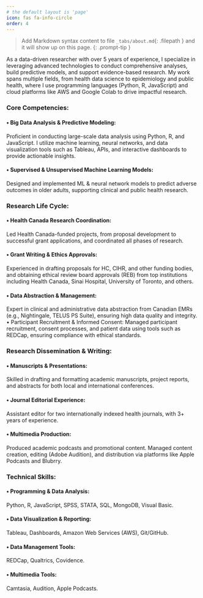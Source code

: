 ```yaml
---
# the default layout is 'page'
icon: fas fa-info-circle
order: 4
---
```


> Add Markdown syntax content to file `_tabs/about.md`{: .filepath } and it will show up on this page.
{: .prompt-tip }

<!-- ---
permalink: /about/
title: "About"
--- -->
As a data-driven researcher with over 5 years of experience, I specialize in leveraging advanced technologies to conduct comprehensive analyses, build predictive models, and support evidence-based research. My work spans multiple fields, from health data science to epidemiology and public health, where I use programming languages (Python, R, JavaScript) and cloud platforms like AWS and Google Colab to drive impactful research.

### Core Competencies:
#### • Big Data Analysis & Predictive Modeling: 
Proficient in conducting large-scale data analysis using Python, R, and JavaScript. I utilize machine learning, neural networks, and data visualization tools such as Tableau, APIs, and interactive dashboards to provide actionable insights.
#### • Supervised & Unsupervised Machine Learning Models:
Designed and implemented ML & neural network models to predict adverse outcomes in older adults, supporting clinical and public health research.

### Research Life Cycle:
#### • Health Canada Research Coordination:  
Led Health Canada-funded projects, from proposal development to successful grant applications, and coordinated all phases of research.
#### • Grant Writing & Ethics Approvals: 
Experienced in drafting proposals for HC, CIHR, and other funding bodies, and obtaining ethical review board approvals (REB) from top institutions including Health Canada, Sinai Hospital, University of Toronto, and others.
#### • Data Abstraction & Management: 
Expert in clinical and administrative data abstraction from Canadian EMRs (e.g., Nightingale, TELUS PS Suite), ensuring high data quality and integrity.
• Participant Recruitment & Informed Consent: Managed participant recruitment, consent processes, and patient data using tools such as REDCap, ensuring compliance with ethical standards.

### Research Dissemination & Writing:
#### • Manuscripts & Presentations: 
Skilled in drafting and formatting academic manuscripts, project reports, and abstracts for both local and international conferences.
#### • Journal Editorial Experience: 
Assistant editor for two internationally indexed health journals, with 3+ years of experience.
#### • Multimedia Production: 
Produced academic podcasts and promotional content. Managed content creation, editing (Adobe Audition), and distribution via platforms like Apple Podcasts and Blubrry.

### Technical Skills:
#### • Programming & Data Analysis: 
Python, R, JavaScript, SPSS, STATA, SQL, MongoDB, Visual Basic.
#### • Data Visualization & Reporting: 
Tableau, Dashboards, Amazon Web Services (AWS), Git/GitHub.
#### • Data Management Tools: 
REDCap, Qualtrics, Covidence.
#### • Multimedia Tools: 
Camtasia, Audition, Apple Podcasts.



